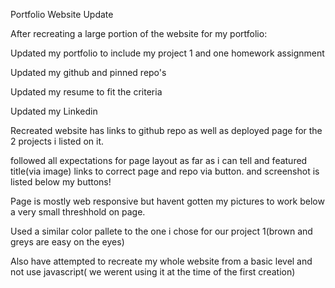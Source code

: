 Portfolio Website Update

After recreating a large portion of the website for my portfolio:

Updated my portfolio to include my project 1 and one homework assignment

Updated my github and pinned repo's

Updated my resume to fit the criteria

Updated my Linkedin

Recreated website has links to github repo as well as deployed page for the 2 projects i listed on it.

followed all expectations for page layout as far as i can tell and featured title(via image) links to correct page and repo via button. and screenshot is listed below my buttons!

Page is mostly web responsive but havent gotten my pictures to work below a very small threshhold on page.

Used a similar color pallete to the one i chose for our project 1(brown and greys are easy on the eyes)

Also have attempted to recreate my whole website from a basic level and not use javascript( we werent using it at the time of the first creation)
